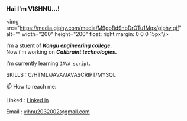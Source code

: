 ### Hai I'm VISHNU...!

<!--
**vishnu-prasath-005/vishnu-prasath-005** is a ✨ _special_ ✨ repository because its `README.md` (this file) appears on your GitHub profile.

Here are some ideas to get you started:

- 🔭 I’m currently working on ...
- 🌱 I’m currently learning ...
- 👯 I’m looking to collaborate on ...
- 🤔 I’m looking for help with ...
- 💬 Ask me about ...
- 📫 How to reach me: ...
- 😄 Pronouns: ...
- ⚡ Fun fact: ...
-->

<img src="https://media.giphy.com/media/M9gbBd9nbDrOTu1Mqx/giphy.gif" alt="" width="200" height="200" float: right  margin: 0 0 0 15px"/>


I'm a stuent of ***Kongu engineering college***.                                                                         
Now i'm working on ***Calibraint technologies.***

I'm currently learning `JAVA script`.

SKILLS : C/HTML/JAVA/JAVASCRIPT/MYSQL

📫 How to reach me:

 Linked : [Linked in ](https://www.linkedin.com/in/vishnu-prasath-s-709593223)
 
 Email  : vihnu2032002@gmail.com               
